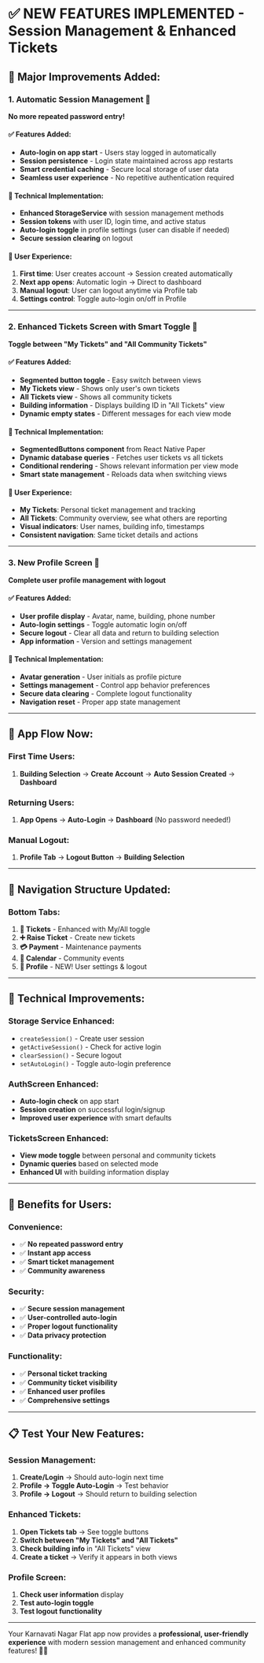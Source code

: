 # ✅ NEW FEATURES IMPLEMENTED - Session Management & Enhanced Tickets

## 🎉 Major Improvements Added:

### 1. **Automatic Session Management** 🔐
**No more repeated password entry!**

#### ✅ Features Added:
- **Auto-login on app start** - Users stay logged in automatically
- **Session persistence** - Login state maintained across app restarts
- **Smart credential caching** - Secure local storage of user data
- **Seamless user experience** - No repetitive authentication required

#### 🔧 Technical Implementation:
- **Enhanced StorageService** with session management methods
- **Session tokens** with user ID, login time, and active status
- **Auto-login toggle** in profile settings (user can disable if needed)
- **Secure session clearing** on logout

#### 📱 User Experience:
1. **First time**: User creates account → Session created automatically
2. **Next app opens**: Automatic login → Direct to dashboard
3. **Manual logout**: User can logout anytime via Profile tab
4. **Settings control**: Toggle auto-login on/off in Profile

---

### 2. **Enhanced Tickets Screen with Smart Toggle** 🎫
**Toggle between "My Tickets" and "All Community Tickets"**

#### ✅ Features Added:
- **Segmented button toggle** - Easy switch between views
- **My Tickets view** - Shows only user's own tickets
- **All Tickets view** - Shows all community tickets
- **Building information** - Displays building ID in "All Tickets" view
- **Dynamic empty states** - Different messages for each view mode

#### 🔧 Technical Implementation:
- **SegmentedButtons component** from React Native Paper
- **Dynamic database queries** - Fetches user tickets vs all tickets
- **Conditional rendering** - Shows relevant information per view mode
- **Smart state management** - Reloads data when switching views

#### 📱 User Experience:
- **My Tickets**: Personal ticket management and tracking
- **All Tickets**: Community overview, see what others are reporting
- **Visual indicators**: User names, building info, timestamps
- **Consistent navigation**: Same ticket details and actions

---

### 3. **New Profile Screen** 👤
**Complete user profile management with logout**

#### ✅ Features Added:
- **User profile display** - Avatar, name, building, phone number
- **Auto-login settings** - Toggle automatic login on/off
- **Secure logout** - Clear all data and return to building selection
- **App information** - Version and settings management

#### 🔧 Technical Implementation:
- **Avatar generation** - User initials as profile picture
- **Settings management** - Control app behavior preferences
- **Secure data clearing** - Complete logout functionality
- **Navigation reset** - Proper app state management

---

## 🚀 App Flow Now:

### **First Time Users:**
1. **Building Selection** → **Create Account** → **Auto Session Created** → **Dashboard**

### **Returning Users:**
1. **App Opens** → **Auto-Login** → **Dashboard** (No password needed!)

### **Manual Logout:**
1. **Profile Tab** → **Logout Button** → **Building Selection**

---

## 📱 Navigation Structure Updated:

### **Bottom Tabs:**
1. **🎫 Tickets** - Enhanced with My/All toggle
2. **➕ Raise Ticket** - Create new tickets
3. **💳 Payment** - Maintenance payments
4. **📅 Calendar** - Community events
5. **👤 Profile** - NEW! User settings & logout

---

## 🔧 Technical Improvements:

### **Storage Service Enhanced:**
- `createSession()` - Create user session
- `getActiveSession()` - Check for active login
- `clearSession()` - Secure logout
- `setAutoLogin()` - Toggle auto-login preference

### **AuthScreen Enhanced:**
- **Auto-login check** on app start
- **Session creation** on successful login/signup
- **Improved user experience** with smart defaults

### **TicketsScreen Enhanced:**
- **View mode toggle** between personal and community tickets
- **Dynamic queries** based on selected mode
- **Enhanced UI** with building information display

---

## 🎯 Benefits for Users:

### **Convenience:**
- ✅ **No repeated password entry**
- ✅ **Instant app access** 
- ✅ **Smart ticket management**
- ✅ **Community awareness**

### **Security:**
- ✅ **Secure session management**
- ✅ **User-controlled auto-login**
- ✅ **Proper logout functionality**
- ✅ **Data privacy protection**

### **Functionality:**
- ✅ **Personal ticket tracking**
- ✅ **Community ticket visibility**
- ✅ **Enhanced user profiles**
- ✅ **Comprehensive settings**

---

## 📋 Test Your New Features:

### **Session Management:**
1. **Create/Login** → Should auto-login next time
2. **Profile → Toggle Auto-Login** → Test behavior
3. **Profile → Logout** → Should return to building selection

### **Enhanced Tickets:**
1. **Open Tickets tab** → See toggle buttons
2. **Switch between "My Tickets" and "All Tickets"**
3. **Check building info** in "All Tickets" view
4. **Create a ticket** → Verify it appears in both views

### **Profile Screen:**
1. **Check user information** display
2. **Test auto-login toggle**
3. **Test logout functionality**

---

Your Karnavati Nagar Flat app now provides a **professional, user-friendly experience** with modern session management and enhanced community features! 🏢✨

